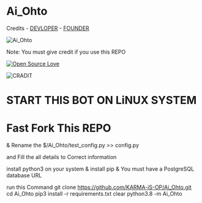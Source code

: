 # Ai_Ohto

Credits - [DEVLOPER](https://telegram.me/Net_SHELL) - [FOUNDER](http://t.me/Gojo_bhaiya)

![Ai_Ohto](https://telegra.ph/file/b156c81445b734aad9315.png)


Note: You must give credit if you use this REPO

[![Open Source Love](https://badges.frapsoft.com/os/v3/open-source.png)](https://github.com/ellerbrock/open-source-badges/)

![CRADIT](https://img.shields.io/badge/CC-CRADIT%20http%3A%2F%2Ft.me%2FGojo__bhaiya-green)



# START THIS BOT ON LiNUX SYSTEM

# Fast Fork This REPO
& Rename the $/Ai_Ohto/test_config.py >> config.py

and Fill the all details to Correct information



 install python3 on your system & install pip & You must have a PostgreSQL database URL



run this Command
git clone https://github.com/KARMA-iS-OP/Ai_Ohto.git
cd Ai_Ohto
pip3 install -r requirements.txt
clear
python3.8 -m Ai_Ohto

